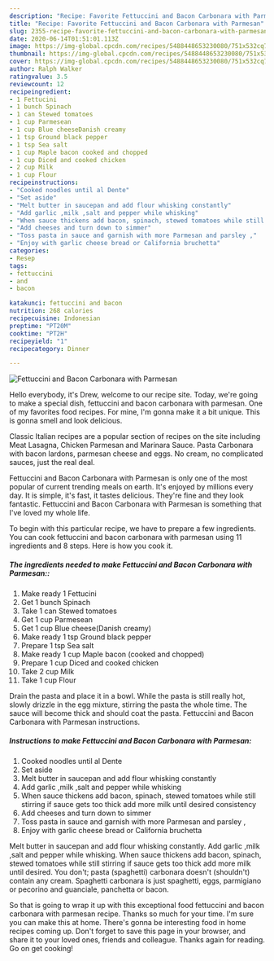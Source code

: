 ```yaml
---
description: "Recipe: Favorite Fettuccini and Bacon Carbonara with Parmesan"
title: "Recipe: Favorite Fettuccini and Bacon Carbonara with Parmesan"
slug: 2355-recipe-favorite-fettuccini-and-bacon-carbonara-with-parmesan
date: 2020-06-14T01:51:01.113Z
image: https://img-global.cpcdn.com/recipes/5488448653230080/751x532cq70/fettuccini-and-bacon-carbonara-with-parmesan-recipe-main-photo.jpg
thumbnail: https://img-global.cpcdn.com/recipes/5488448653230080/751x532cq70/fettuccini-and-bacon-carbonara-with-parmesan-recipe-main-photo.jpg
cover: https://img-global.cpcdn.com/recipes/5488448653230080/751x532cq70/fettuccini-and-bacon-carbonara-with-parmesan-recipe-main-photo.jpg
author: Ralph Walker
ratingvalue: 3.5
reviewcount: 12
recipeingredient:
- 1 Fettucini
- 1 bunch Spinach
- 1 can Stewed tomatoes
- 1 cup Parmesean
- 1 cup Blue cheeseDanish creamy
- 1 tsp Ground black pepper
- 1 tsp Sea salt
- 1 cup Maple bacon cooked and chopped
- 1 cup Diced and cooked chicken
- 2 cup Milk
- 1 cup Flour
recipeinstructions:
- "Cooked noodles until al Dente"
- "Set aside"
- "Melt butter in saucepan and add flour whisking constantly"
- "Add garlic ,milk ,salt and pepper while whisking"
- "When sauce thickens add bacon, spinach, stewed tomatoes while still stirring if sauce gets too thick add more milk until desired consistency"
- "Add cheeses and turn down to simmer"
- "Toss pasta in sauce and garnish with more Parmesan and parsley ,"
- "Enjoy with garlic cheese bread or California bruchetta"
categories:
- Resep
tags:
- fettuccini
- and
- bacon

katakunci: fettuccini and bacon
nutrition: 268 calories
recipecuisine: Indonesian
preptime: "PT20M"
cooktime: "PT2H"
recipeyield: "1"
recipecategory: Dinner

---
```



![Fettuccini and Bacon Carbonara with Parmesan](https://img-global.cpcdn.com/recipes/5488448653230080/751x532cq70/fettuccini-and-bacon-carbonara-with-parmesan-recipe-main-photo.jpg)

Hello everybody, it's Drew, welcome to our recipe site. Today, we're going to make a special dish, fettuccini and bacon carbonara with parmesan. One of my favorites food recipes. For mine, I'm gonna make it a bit unique. This is gonna smell and look delicious.

Classic Italian recipes are a popular section of recipes on the site including Meat Lasagna, Chicken Parmesan and Marinara Sauce. Pasta Carbonara with bacon lardons, parmesan cheese and eggs. No cream, no complicated sauces, just the real deal.

Fettuccini and Bacon Carbonara with Parmesan is only one of the most popular of current trending meals on earth. It's enjoyed by millions every day. It is simple, it's fast, it tastes delicious. They're fine and they look fantastic. Fettuccini and Bacon Carbonara with Parmesan is something that I've loved my whole life.


To begin with this particular recipe, we have to prepare a few ingredients. You can cook fettuccini and bacon carbonara with parmesan using 11 ingredients and 8 steps. Here is how you cook it.

##### The ingredients needed to make Fettuccini and Bacon Carbonara with Parmesan::

1. Make ready 1 Fettucini
1. Get 1 bunch Spinach
1. Take 1 can Stewed tomatoes
1. Get 1 cup Parmesean
1. Get 1 cup Blue cheese(Danish creamy)
1. Make ready 1 tsp Ground black pepper
1. Prepare 1 tsp Sea salt
1. Make ready 1 cup Maple bacon (cooked and chopped)
1. Prepare 1 cup Diced and cooked chicken
1. Take 2 cup Milk
1. Take 1 cup Flour


Drain the pasta and place it in a bowl. While the pasta is still really hot, slowly drizzle in the egg mixture, stirring the pasta the whole time. The sauce will become thick and should coat the pasta. Fettuccini and Bacon Carbonara with Parmesan instructions. 

##### Instructions to make Fettuccini and Bacon Carbonara with Parmesan:

1. Cooked noodles until al Dente
1. Set aside
1. Melt butter in saucepan and add flour whisking constantly
1. Add garlic ,milk ,salt and pepper while whisking
1. When sauce thickens add bacon, spinach, stewed tomatoes while still stirring if sauce gets too thick add more milk until desired consistency
1. Add cheeses and turn down to simmer
1. Toss pasta in sauce and garnish with more Parmesan and parsley ,
1. Enjoy with garlic cheese bread or California bruchetta


Melt butter in saucepan and add flour whisking constantly. Add garlic ,milk ,salt and pepper while whisking. When sauce thickens add bacon, spinach, stewed tomatoes while still stirring if sauce gets too thick add more milk until desired. You don&#39;t; pasta (spaghetti) carbonara doesn&#39;t (shouldn&#39;t) contain any cream. Spaghetti carbonara is just spaghetti, eggs, parmigiano or pecorino and guanciale, panchetta or bacon. 

So that is going to wrap it up with this exceptional food fettuccini and bacon carbonara with parmesan recipe. Thanks so much for your time. I'm sure you can make this at home. There's gonna be interesting food in home recipes coming up. Don't forget to save this page in your browser, and share it to your loved ones, friends and colleague. Thanks again for reading. Go on get cooking!
